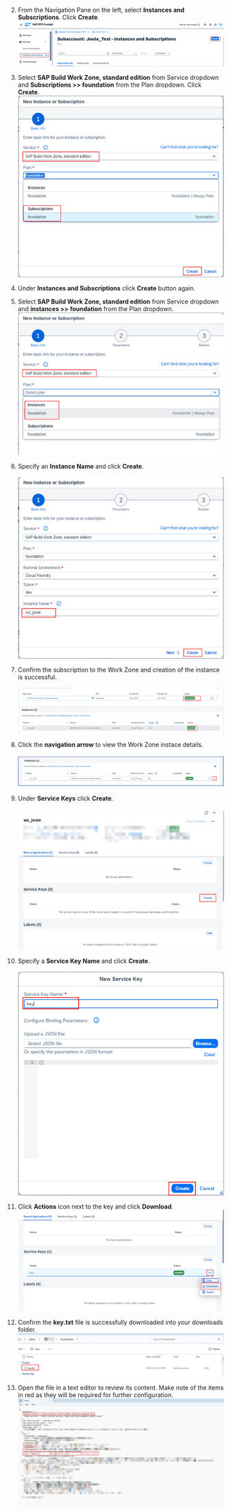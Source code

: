 2. From the Navigation Pane on the left, select **Instances and Subscriptions**.  Click **Create**. </br>
![create_wz](1.jpg)

3. Select **SAP Build Work Zone, standard edition** from Service dropdown and **Subscriptions >> foundation** from the Plan dropdown. Click **Create**.</br> 
![create_wzr](2.jpg)   

4. Under **Instances and Subscriptions** click **Create** button again. 
5. Select **SAP Build Work Zone, standard edition** from Service dropdown and **instances >> foundation** from the Plan dropdown.</br>
![create_wz](3.jpg)  

6. Specify an **Instance Name** and click **Create**.</br>         
![run_booster](4.jpg)

7. Confirm the subscription to the Work Zone and creation of the instance is successful.</br>                                                        
![create_wz](5.jpg)

8. Click the **navigation arrow** to view the Work Zone instace details.</br>                                     
![create_wzr](6-1.jpg)

9. Under **Service Keys** click **Create**.</br>                                                       
![create_wz](7.jpg)

10. Specify a **Service Key Name** and click **Create**.</br>                  
![create_wz](8.jpg)

11. Click **Actions** icon next to the key and click **Download**.</br>
![create_wz](9.jpg)

12. Confirm the **key.txt** file is successfully downloaded into your downloads folder.</br>
![create_wz](10.jpg)

13. Open the file in a text editor to review its content.  Make note of the items in red as they will be required for further configuration.</br>
![create_wz](11.jpg)
